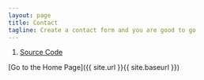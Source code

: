 ```yaml
---
layout: page
title: Contact
tagline: Create a contact form and you are good to go
---
```

1. [Source Code](https://github.com/kamdibus/PIK)

[Go to the Home Page]({{ site.url }}{{ site.baseurl }})
